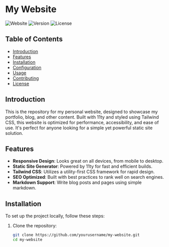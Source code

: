 # My Website

![Website](https://img.shields.io/badge/Website-Live-brightgreen?style=flat-square&logo=html5)
![Version](https://img.shields.io/badge/Version-1.0.0-blue?style=flat-square)
![License](https://img.shields.io/badge/License-MIT-lightgrey?style=flat-square)

## Table of Contents

- [Introduction](#introduction)
- [Features](#features)
- [Installation](#installation)
- [Configuration](#configuration)
- [Usage](#usage)
- [Contributing](#contributing)
- [License](#license)

## Introduction

This is the repository for my personal website, designed to showcase my portfolio, blog, and other content. Built with 11ty and styled using Tailwind CSS, this website is optimized for performance, accessibility, and ease of use. It's perfect for anyone looking for a simple yet powerful static site solution.

## Features

- **Responsive Design**: Looks great on all devices, from mobile to desktop.
- **Static Site Generator**: Powered by 11ty for fast and efficient builds.
- **Tailwind CSS**: Utilizes a utility-first CSS framework for rapid design.
- **SEO Optimized**: Built with best practices to rank well on search engines.
- **Markdown Support**: Write blog posts and pages using simple markdown.

## Installation

To set up the project locally, follow these steps:

1. Clone the repository:
   ```bash
   git clone https://github.com/yourusername/my-website.git
   cd my-website

